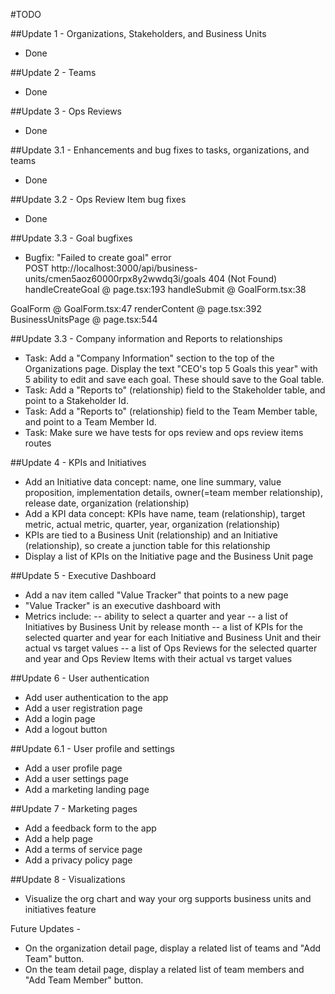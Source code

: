 #TODO

##Update 1 - Organizations, Stakeholders, and Business Units 
- Done

##Update 2 - Teams
- Done

##Update 3 - Ops Reviews
- Done 

##Update 3.1 - Enhancements and bug fixes to tasks, organizations, and teams  
- Done

##Update 3.2 - Ops Review Item bug fixes 
- Done

##Update 3.3 - Goal bugfixes 
- Bugfix: "Failed to create goal" error  
 POST http://localhost:3000/api/business-units/cmen5aoz60000rpx8y2wwdq3i/goals 404 (Not Found)
handleCreateGoal	@	page.tsx:193
handleSubmit	@	GoalForm.tsx:38
<form>		
GoalForm	@	GoalForm.tsx:47
<GoalForm>		
renderContent	@	page.tsx:392
BusinessUnitsPage	@	page.tsx:544

##Update 3.3 - Company information and Reports to relationships
- Task: Add a "Company Information" section to the top of the Organizations page. Display the text "CEO's top 5 Goals this year" with 5 ability to edit and save each goal. These should save to the Goal table.  
- Task: Add a "Reports to" (relationship) field to the Stakeholder table, and point to a Stakeholder Id.
- Task: Add a "Reports to" (relationship) field to the Team Member table, and point to a Team Member Id.
- Task: Make sure we have tests for ops review and ops review items routes   

##Update 4 - KPIs and Initiatives 
- Add an Initiative data concept: name, one line summary, value proposition, implementation details, owner(=team member relationship), release date, organization (relationship) 
- Add a KPI data concept: KPIs have name, team (relationship), target metric, actual metric, quarter, year, organization (relationship) 
- KPIs are tied to a Business Unit (relationship) and an Initiative (relationship), so create a junction table for this relationship
- Display a list of KPIs on the Initiative page and the Business Unit page          

##Update 5 - Executive Dashboard 
- Add a nav item called "Value Tracker" that points to a new page 
- "Value Tracker" is an executive dashboard with 
- Metrics include: 
-- ability to select a quarter and year 
-- a list of Initiatives by Business Unit by release month 
-- a list of KPIs for the selected quarter and year for each Initiative and Business Unit and their actual vs target values 
-- a list of Ops Reviews for the selected quarter and year and Ops Review Items with their actual vs target values  

##Update 6 - User authentication
- Add user authentication to the app
- Add a user registration page
- Add a login page
- Add a logout button

##Update 6.1 - User profile and settings
- Add a user profile page   
- Add a user settings page
- Add a marketing landing page 

##Update 7 - Marketing pages
- Add a feedback form to the app
- Add a help page
- Add a terms of service page
- Add a privacy policy page 

##Update 8 - Visualizations
- Visualize the org chart and way your org supports business units and initiatives feature 

Future Updates - 
- On the organization detail page, display a related list of teams and "Add Team" button. 
- On the team detail page, display a related list of team members and "Add Team Member" button.  